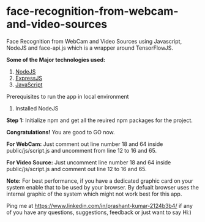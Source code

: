 # face-recognition-from-webcam-and-video-sources
Face Recognition from WebCam and Video Sources using Javascript, NodeJS and face-api.js which is a wrapper around TensorFlowJS.

<b>Some of the Major technologies used:</b>
1. <a href="https://nodejs.org/" target="_blank">NodeJS</a>
2. <a href="https://expressjs.com/" target="_blank">ExpressJS</a>
3. <a href="https://javascript.info/" target="_blank">JavaScript</a>



Prerequisites to run the app in local environment
1. Installed NodeJS


<b>Step 1:</b>
Initialize npm and get all the reuired npm packages for the project.

<b>Congratulations!</b> You are good to GO now.

<b>For WebCam:</b>
Just comment out line number 18 and 64 inside public/js/script.js and uncomment from line 12 to 16 and 65.

<b>For Video Source:</b>
Just uncomment line number 18 and 64 inside public/js/script.js and comment out line 12 to 16 and 65.

<b>Note:</b>
For best performance, if you have a dedicated graphic card on your system enable that to be used by your browser. By defualt browser uses the internal graphic of the system which might not work best for this app.



Ping me at https://www.linkedin.com/in/prashant-kumar-2124b3b4/
if any of you have any questions, suggestions, feedback or just want to say Hi:)
